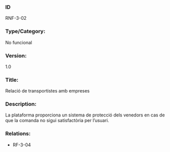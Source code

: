 ### ID
RNF-3-02
### Type/Category:
No funcional
### Version:
1.0
### Title:
Relació de transportistes amb empreses
### Description:
La plataforma proporciona un sistema de protecció dels venedors en cas de que la comanda no sigui satisfactòria per l’usuari.
### Relations:
* RF-3-04
